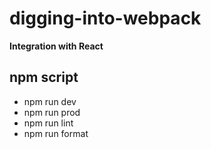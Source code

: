 # digging-into-webpack

**Integration with React**

## npm script

- npm run dev
- npm run prod
- npm run lint
- npm run format
